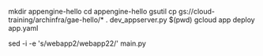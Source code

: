 mkdir appengine-hello
cd appengine-hello
gsutil cp gs://cloud-training/archinfra/gae-hello/* .
dev_appserver.py $(pwd)
gcloud app deploy app.yaml

sed -i -e 's/webapp2/webapp22/' main.py
